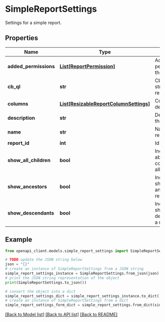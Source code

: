 # SimpleReportSettings

Settings for a simple report.

## Properties

Name | Type | Description | Notes
------------ | ------------- | ------------- | -------------
**added_permissions** | [**List[ReportPermission]**](ReportPermission.md) | Access permissions for the report. | [optional] 
**cb_ql** | **str** | CbQL query string of the report. | 
**columns** | [**List[ResizableReportColumnSettings]**](ResizableReportColumnSettings.md) | Column definitions. | 
**description** | **str** | Description of the report. | 
**name** | **str** | Name of the report. | 
**report_id** | **int** | Id of a report | [optional] 
**show_all_children** | **bool** | Indicator to ability to collapse/expand all child items. | [optional] 
**show_ancestors** | **bool** | Indicator to show the ancestors of a result item. | [optional] 
**show_descendants** | **bool** | Indicator to show the descendants of a result item. | [optional] 

## Example

```python
from openapi_client.models.simple_report_settings import SimpleReportSettings

# TODO update the JSON string below
json = "{}"
# create an instance of SimpleReportSettings from a JSON string
simple_report_settings_instance = SimpleReportSettings.from_json(json)
# print the JSON string representation of the object
print(SimpleReportSettings.to_json())

# convert the object into a dict
simple_report_settings_dict = simple_report_settings_instance.to_dict()
# create an instance of SimpleReportSettings from a dict
simple_report_settings_form_dict = simple_report_settings.from_dict(simple_report_settings_dict)
```
[[Back to Model list]](../README.md#documentation-for-models) [[Back to API list]](../README.md#documentation-for-api-endpoints) [[Back to README]](../README.md)


